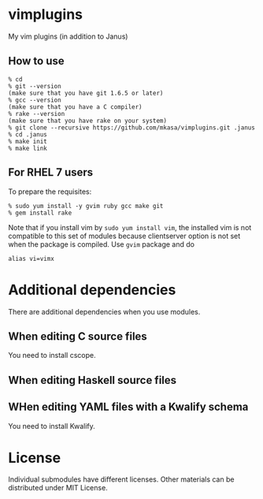 # vimplugins
My vim plugins (in addition to Janus)

## How to use

```
% cd
% git --version
(make sure that you have git 1.6.5 or later)
% gcc --version
(make sure that you have a C compiler)
% rake --version
(make sure that you have rake on your system)
% git clone --recursive https://github.com/mkasa/vimplugins.git .janus
% cd .janus
% make init
% make link
```

## For RHEL 7 users
To prepare the requisites:

```
% sudo yum install -y gvim ruby gcc make git
% gem install rake
```

Note that if you install vim by `sudo yum install vim`,
the installed vim is not compatible to this set of modules
because clientserver option is not set when the package is
compiled. Use `gvim` package and do

```
alias vi=vimx
```

# Additional dependencies
There are additional dependencies when you use modules.

## When editing C source files
You need to install cscope.

## When editing Haskell source files


## WHen editing YAML files with a Kwalify schema
You need to install Kwalify.

# License
Individual submodules have different licenses.
Other materials can be distributed under MIT License.

